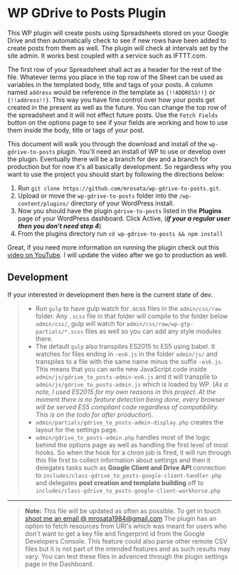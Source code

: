 WP GDrive to Posts Plugin
===================

This WP plugin will create posts using Spreadsheets stored on your Google Drive and then automatically check to see if new rows have been added to create posts from them as well. The plugin will check at intervals set by the site admin. It works best coupled with a service such as IFTTT.com.


The first row of your Spreadsheet shall act as a header for the rest of the file. Whatever terms you place in the top row of the Sheet can be used as variables in the templated body, title and tags of your posts. A column named `address` would be reference in the template as `{!!ADDRESS!!}` or `{!!address!!}`. This way you have fine control over how your posts get created in the present as well as the future. You can change the top row of the spreadsheet and it will not effect future posts. Use the `Fetch Fields` button on the options page to see if your fields are working and how to use them inside the body, title or tags of your post.

This document will walk you through the download and install of the `wp-gdrive-to-posts` plugin. You'll need an install of WP to use or develop over the plugin. Eventually there will be a branch for dev and a branch for production but for now it's all basically development. So regardless why you want to use the project you should start by following the directions below:

1. Run  `git clone https://github.com/mrosata/wp-gdrive-to-posts.git`. 
2. Upload or move the `wp-gdrive-to-posts` folder into the `/wp-content/plugins/` directory of your WordPress install. 
3. Now you should have the plugin `gdrive-to-posts` listed in the <i class="icon-cog"></i> **Plugins** page of your WordPress dashboard. Click Active, (***if your a regular user then you don't need step 4***)
4. From the plugins directory run `cd wp-gdrive-to-posts && npm install`


Great, if you need more information on running the plugin check out this [video on YouTube](https://www.youtube.com/watch?v=wy7NWfzoUPs). I will update the video after we go to production as well.

Development
----------
If your interested in development then here is the current state of dev.
>- Run `gulp` to have gulp watch for .scss files in the `admin/css/raw` folder. Any `.scss` file in that folder will compile to  the folder below `admin/css/`, gulp will watch for `admin/css/raw/wp-gtp-partials/*.scss` files as well so you can add any style modules there.
>- The default `gulp` also transpiles ES2015 to ES5 using babel. It watches for files ending in `-es6.js` in the folder `admin/js/` and transpiles to a file with the same name minus the suffix `-es6.js`. This means that you can write new JavaScript code inside `admin/js/gdrive_to_posts-admin-es6.js` and it will transpile to `admin/js/gdrive_to_posts-admin.js` which is loaded by WP. (*As a note, I used ES2015 for my own reasons in this project. At the moment there is no feature detection being done, every browser will be served ES5 compliant code regardless of compatibility. This is on the todo for after production*).
>- `admin/partials/gdrive_to_posts-admin-display.php` creates the layout for the settings page.
>- `admin/gdrive_to_posts-admin.php` handles most of the logic behind the options page as well as handling the first level of most hooks. So when the hook for a chron job is fired, it will run through this file first to collect information about settings and then it delegates tasks such as <i class="icon-provider-gdrive"></i> **Google Client and Drive API** connection to `includes/class-gdrive_to_posts-google-client-handler.php` and delegates <i class="icon-upload"></i> **post creation and template building** off to `includes/class-gdrive_to_posts-google-client-workhorse.php`


---
> **Note:** This file will be updated as often as possible. To get in touch [shoot me an email @ mrosata1984@gmail.com](mailto:mrosata1984@gmail.com) 
>The plugin has an option to fetch resources from URI's which was meant for users who don't want to get a key file and fingerprint id from the Google Developers Console. This feature could also parse other remote CSV files but it is not part of the intended features and as such results may vary. You can test these files in advanced through the plugin settings page in the Dashboard.